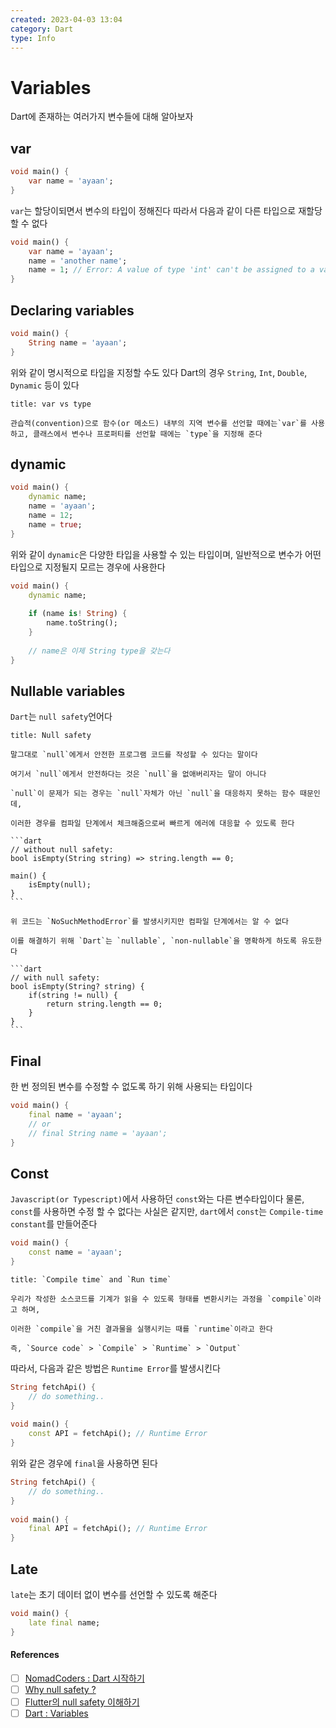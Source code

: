 ```yaml
---
created: 2023-04-03 13:04
category: Dart
type: Info
---
```


# Variables
Dart에 존재하는 여러가지 변수들에 대해 알아보자

## var
```dart
void main() {
	var name = 'ayaan';
}
```

`var`는 할당이되면서 변수의 타입이 정해진다
따라서 다음과 같이 다른 타입으로 재할당할 수 없다

```dart
void main() {
	var name = 'ayaan';
	name = 'another name';
	name = 1; // Error: A value of type 'int' can't be assigned to a variable of type 'String'. name = 1;
}
```

## Declaring variables
```dart
void main() {
	String name = 'ayaan';
}
```

위와 같이 명시적으로 타입을 지정할 수도 있다
Dart의 경우 `String`, `Int`, `Double`, `Dynamic` 등이 있다

```ad-tip
title: var vs type

관습적(convention)으로 함수(or 메소드) 내부의 지역 변수를 선언할 때에는`var`를 사용하고, 클래스에서 변수나 프로퍼티를 선언할 때에는 `type`을 지정해 준다
```

## dynamic
```dart
void main() {
	dynamic name;
	name = 'ayaan';
	name = 12;
	name = true;
}
```

위와 같이 `dynamic`은 다양한 타입을 사용할 수 있는 타입이며,
일반적으로 변수가 어떤 타입으로 지정될지 모르는 경우에 사용한다
```dart
void main() {
	dynamic name;
	
	if (name is! String) {
		name.toString();
	}
	
	// name은 이제 String type을 갖는다
}
```

## Nullable variables
`Dart`는 `null safety`언어다

````ad-help
title: Null safety

말그대로 `null`에게서 안전한 프로그램 코드를 작성할 수 있다는 말이다

여기서 `null`에게서 안전하다는 것은 `null`을 없애버리자는 말이 아니다

`null`이 문제가 되는 경우는 `null`자체가 아닌 `null`을 대응하지 못하는 함수 때문인데,

이러한 경우를 컴파일 단계에서 체크해줌으로써 빠르게 에러에 대응할 수 있도록 한다

```dart
// without null safety:
bool isEmpty(String string) => string.length == 0;

main() {
	isEmpty(null);
}
```

위 코드는 `NoSuchMethodError`를 발생시키지만 컴파일 단계에서는 알 수 없다

이를 해결하기 위해 `Dart`는 `nullable`, `non-nullable`을 명확하게 하도록 유도한다

```dart
// with null safety:
bool isEmpty(String? string) {
	if(string != null) {
		return string.length == 0;
	}
}
```
````

## Final
한 번 정의된 변수를 수정할 수 없도록 하기 위해 사용되는 타입이다
```dart
void main() {
	final name = 'ayaan';
	// or
	// final String name = 'ayaan';
}
```

## Const
`Javascript(or Typescript)`에서 사용하던 `const`와는 다른 변수타입이다
물론, `const`를 사용하면 수정 할 수 없다는 사실은 같지만, `dart`에서 `const`는 `Compile-time constant`를 만들어준다

```dart
void main() {
	const name = 'ayaan';
}
```

```ad-help
title: `Compile time` and `Run time`

우리가 작성한 소스코드를 기계가 읽을 수 있도록 형태를 변환시키는 과정을 `compile`이라고 하며,

이러한 `compile`을 거친 결과물을 실행시키는 때를 `runtime`이라고 한다

즉, `Source code` > `Compile` > `Runtime` > `Output`
```

따라서, 다음과 같은 방법은 `Runtime Error`를 발생시킨다
```dart
String fetchApi() {
	// do something..
}
	
void main() {
	const API = fetchApi(); // Runtime Error
}
```

위와 같은 경우에 `final`을 사용하면 된다

```dart
String fetchApi() {
	// do something..
}
	
void main() {
	final API = fetchApi(); // Runtime Error
}
```

## Late
`late`는 초기 데이터 없이 변수를 선언할 수 있도록 해준다
```dart
void main() {
	late final name;
}
```



































#### References
- [ ] [NomadCoders : Dart 시작하기](https://nomadcoders.co/dart-for-beginners/)
- [ ] [Why null safety ?](https://youtu.be/tP9TcrUZoIs)
- [ ] [Flutter의 null safety 이해하기](https://medium.com/flutter-korea/flutter%EC%9D%98-null-safety-%EC%9D%B4%ED%95%B4%ED%95%98%EA%B8%B0-dd4ee1f7d6a5)
- [ ] [Dart : Variables](https://dart.dev/language/variables)